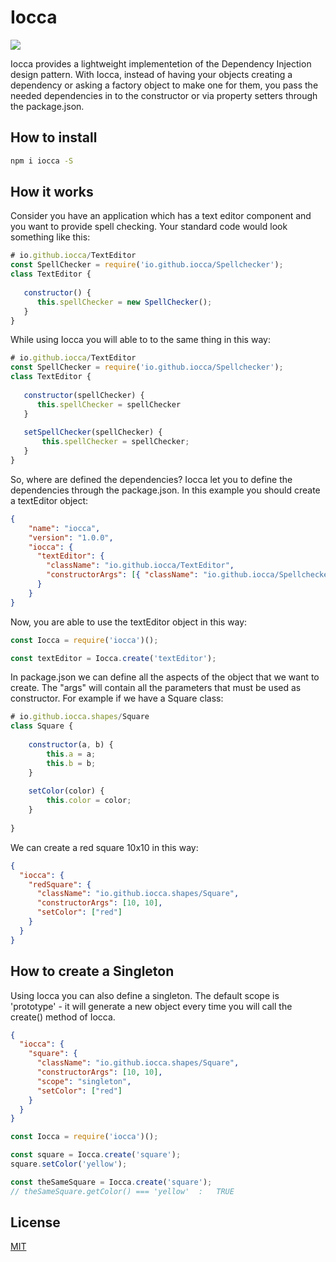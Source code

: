 # Iocca
<a href="https://travis-ci.org/menxit/iocca"><img src="https://travis-ci.org/menxit/iocca.svg?branch=master" /></a>

Iocca provides a lightweight implementetion of the Dependency Injection design pattern. With Iocca,
instead of having your objects creating a dependency or asking a factory object to make one for them,
you pass the needed dependencies in to the constructor or via property setters through the package.json.

## How to install
```bash
npm i iocca -S
```

## How it works
Consider you have an application which has a text editor component and you want to provide spell checking.
Your standard code would look something like this:
```js
# io.github.iocca/TextEditor
const SpellChecker = require('io.github.iocca/Spellchecker');
class TextEditor {
   
   constructor() {
      this.spellChecker = new SpellChecker();
   }
}
```

While using Iocca you will able to to the same thing in this way:
```js
# io.github.iocca/TextEditor
const SpellChecker = require('io.github.iocca/Spellchecker');
class TextEditor {
   
   constructor(spellChecker) {
      this.spellChecker = spellChecker
   }
   
   setSpellChecker(spellChecker) {
       this.spellChecker = spellChecker;
   }
}
```

So, where are defined the dependencies? Iocca let you to define the dependencies through the package.json.
In this example you should create a textEditor object:
```json
{
    "name": "iocca",
    "version": "1.0.0",
    "iocca": {
      "textEditor": {
        "className": "io.github.iocca/TextEditor",
        "constructorArgs": [{ "className": "io.github.iocca/Spellchecker" }]
      }
    }
}
```
Now, you are able to use the textEditor object in this way:
```js
const Iocca = require('iocca')();

const textEditor = Iocca.create('textEditor');
```

In package.json we can define all the aspects of the object that we want to create. The "args" will contain all the
parameters that must be used as constructor. For example if we have a Square class:
```js
# io.github.iocca.shapes/Square
class Square {
    
    constructor(a, b) {
        this.a = a;
        this.b = b;
    }
    
    setColor(color) {
        this.color = color;
    }
    
}
```
We can create a red square 10x10 in this way:
```json
{
  "iocca": {
    "redSquare": {
      "className": "io.github.iocca.shapes/Square",
      "constructorArgs": [10, 10],
      "setColor": ["red"]
    }
  }
}
```

## How to create a Singleton
Using Iocca you can also define a singleton. The default scope is 'prototype' - it will generate a new object every time 
you will call the create() method of Iocca.
```json
{
  "iocca": {
    "square": {
      "className": "io.github.iocca.shapes/Square",
      "constructorArgs": [10, 10],
      "scope": "singleton",
      "setColor": ["red"]
    }
  }
}
```
```js
const Iocca = require('iocca')();

const square = Iocca.create('square');
square.setColor('yellow');

const theSameSquare = Iocca.create('square');
// theSameSquare.getColor() === 'yellow'  :   TRUE
```

## License
<a href="https://github.com/menxit/ionic/blob/master/LICENSE">MIT</a>